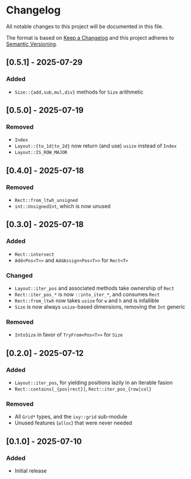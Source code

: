 # Changelog

All notable changes to this project will be documented in this file.

The format is based on [Keep a Changelog](http://keepachangelog.com/en/1.0.0/)
and this project adheres to [Semantic Versioning](https://semver.org/spec/v2.0.0.html).

## [0.5.1] - 2025-07-29

### Added

- `Size::{add,sub,mul,div}` methods for `Size` arithmetic

## [0.5.0] - 2025-07-19

### Removed

- `Index`
- `Layout::{to_1d|to_2d}` now return (and use) `usize` instead of `Index`
- `Layout::IS_ROW_MAJOR`

## [0.4.0] - 2025-07-18

### Removed

- `Rect::from_ltwh_unsigned`
- `int::UnsignedInt`, which is now unused

## [0.3.0] - 2025-07-18

### Added

- `Rect::intersect`
- `Add<Pos<T>>` and `AddAssign<Pos<T>>` for `Rect<T>`

### Changed

- `Layout::iter_pos` and associated methods take ownership of `Rect`
- `Rect::iter_pos_*` is now `::into_iter_*`, and consumes `Rect`
- `Rect::from_ltwh` now takes `usize` for `w` and `h` and is infallible
- `Size` is now always `usize`-based dimensions, removing the `Int` generic

### Removed

- `IntoSize` in favor of `TryFrom<Pos<T>>` for `Size`

## [0.2.0] - 2025-07-12

### Added

- `Layout::iter_pos`, for yielding positions lazily in an iterable fasion
- `Rect::contains[_{pos|rect}]`, `Rect::iter_pos_{row|col}`

### Removed

- All `Grid*` types, and the `ixy::grid` sub-module
- Unused features (`alloc`) that were never needed

## [0.1.0] - 2025-07-10

### Added

- Initial release
